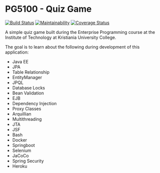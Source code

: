 # PG5100 - Quiz Game
[![Build Status](https://travis-ci.org/kissorjeyabalan/quiz-game.svg?branch=master)](https://travis-ci.org/kissorjeyabalan/quiz-game) [![Maintainability](https://api.codeclimate.com/v1/badges/95dc0d390de00ee51c19/maintainability)](https://codeclimate.com/github/kissorjeyabalan/quiz-game/maintainability) [![Coverage Status](https://coveralls.io/repos/github/kissorjeyabalan/quiz-game/badge.svg?branch=master)](https://coveralls.io/github/kissorjeyabalan/quiz-game?branch=master)

A simple quiz game built during the Enterprise Programming course at the Institute of Technology at Kristiania University College.

The goal is to learn about the following during development of this application:
* Java EE
* JPA
* Table Relationship
* EntityManager
* JPQL
* Database Locks
* Bean Validation
* EJB
* Dependency Injection
* Proxy Classes
* Arquillian
* Multithreading
* JTA
* JSF
* Bash
* Docker
* Springboot
* Selenium
* JaCoCo
* Spring Security
* Heroku
